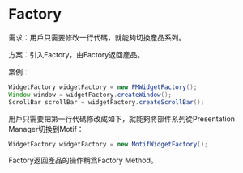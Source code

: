 # Factory

需求：用戶只需要修改一行代碼，就能夠切換產品系列。

方案：引入Factory，由Factory返回產品。

案例：

```Java
WidgetFactory widgetFactory = new PMWidgetFactory();
Window window = widgetFactory.createWindow();
ScrollBar scrollBar = widgetFactory.createScrollBar();
```

用戶只需要把第一行代碼修改成如下，就能夠將部件系列從Presentation Manager切換到Motif：

```Java
WidgetFactory widgetFactory = new MotifWidgetFactory();
```

Factory返回產品的操作稱爲Factory Method。
